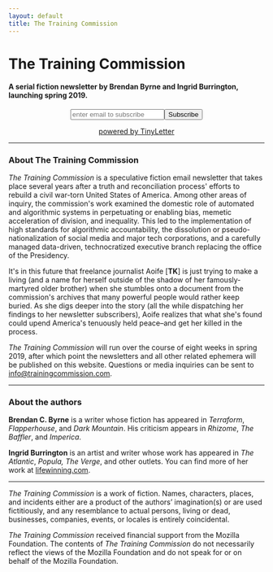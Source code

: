 ```yaml
---
layout: default
title: The Training Commission
---
```


# The Training Commission

#### A serial fiction newsletter by Brendan Byrne and Ingrid Burrington, launching spring 2019. 

 <form style="text-align:center;" action="https://tinyletter.com/The_Training_Commission" method="post" target="popupwindow" onsubmit="window.open('https://tinyletter.com/The_Training_Commission', 'popupwindow', 'scrollbars=yes,width=800,height=600');return true"><input type="text" name="email" id="tlemail" placeholder="enter email to subscribe"/><input type="hidden" value="1" name="embed"/><input type="submit" class="submit" value="Subscribe"><p><a href="https://tinyletter.com" target="_blank">powered by TinyLetter</a></p></form>

---

### **About The Training Commission**
*The Training Commission* is a speculative fiction email newsletter that takes place several years after a truth and reconciliation process' efforts to rebuild a civil war-torn United States of America. Among other areas of inquiry, the commission's work examined the domestic role of automated and algorithmic systems in perpetuating or enabling bias, memetic acceleration of division, and inequality. This led to the implementation of high standards for algorithmic accountability, the dissolution or pseudo-nationalization of social media and major tech corporations, and a carefully managed data-driven, technocratized executive branch replacing the office of the Presidency.

It's in this future that freelance journalist Aoife [**TK**] is just trying to make a living (and a name for herself outside of the shadow of her famously-martyred older brother) when she stumbles onto a document from the commission's archives that many powerful people would rather keep buried. As she digs deeper into the story (all the while dispatching her findings to her newsletter subscribers), Aoife realizes that what she's found could upend America's tenuously held peace–and get her killed in the process.

*The Training Commission* will run over the course of eight weeks in spring 2019, after which point the newsletters and all other related ephemera will be published on this website. Questions or media inquiries can be sent to [info@trainingcommission.com](mailto:info@trainingcommission.com).

---

### **About the authors**

**Brendan C. Byrne** is a writer whose fiction has appeared in *Terraform*, *Flapperhouse*, and *Dark Mountain*. His criticism appears in *Rhizome*, *The Baffler*, and *Imperica*.

**Ingrid Burrington** is an artist and writer whose work has appeared in *The Atlantic*, *Popula, The Verge*, and other outlets. You can find more of her work at [lifewinning.com](http://lifewinning.com).

---

*The Training Commission* is a work of fiction. Names, characters, places, and incidents either are a product of the authors’ imagination(s) or are used fictitiously, and any resemblance to actual persons, living or dead, businesses, companies, events, or locales is entirely coincidental.

*The Training Commission* received financial support from the Mozilla Foundation. The contents of *The Training Commission* do not necessarily reflect the views of the Mozilla Foundation and do not speak for or on behalf of the Mozilla Foundation.
